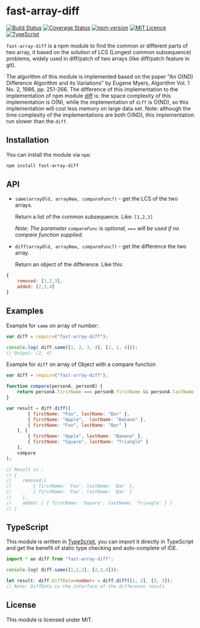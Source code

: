 fast-array-diff
======================
[![Build Status](https://travis-ci.org/YuJianrong/fast-array-diff.svg?branch=master)](https://travis-ci.org/YuJianrong/fast-array-diff)
[![Coverage Status](https://coveralls.io/repos/github/YuJianrong/fast-array-diff/badge.svg?branch=master)](https://coveralls.io/github/YuJianrong/fast-array-diff?branch=master)
[![npm version](https://badge.fury.io/js/fast-array-diff.svg)](https://badge.fury.io/js/fast-array-diff)
[![MIT Licence](https://badges.frapsoft.com/os/mit/mit.svg?v=103)](https://opensource.org/licenses/mit-license.php)
[![TypeScript](https://badges.frapsoft.com/typescript/code/typescript.svg?v=101)](https://www.typescriptlang.org/)

```fast-array-diff``` is a npm module to find the common or different parts of two array, it based on the solution of LCS (Longest common subsequence) problems, widely used in diff/patch of two arrays (like diff/patch feature in git).

The algorithm of this module is implemented based on the paper "An O(ND) Difference Algorithm and its Variations" by Eugene Myers, Algorithm Vol. 1 No. 2, 1986, pp. 251-266. The difference of this implementation to the implementation of npm module [diff](https://www.npmjs.com/package/diff) is: the space complexity of this implementation is O(N), while the implementation of ```diff``` is O(ND), so this implementation will cost less memory on large data set. Note: although the time complexity of the implementations are both O(ND), this implementation run slower than the ```diff```.

Installation
---------------------

You can install the module via ```npm```:

```bash
npm install fast-array-diff
```

API
----------------------
* `same(arrayOld, arrayNew, compareFunc?)` - get the LCS of the two arrays.

    Return a list of the common subsequence. Like: ```[1,2,3]```

    *Note: The parameter `compareFunc` is optional, `===` will be used if no compare function supplied.*

* `diff(arrayOld, arrayNew, compareFunc?)` - get the difference the two array.

    Return an object of the difference. Like this:

```js
{
    removed: [1,2,3],
    added: [2,3,4]
}
```

Examples
----------------------

Example for ```same``` on array of number:

```js
var diff = require("fast-array-diff");

console.log( diff.same([1, 2, 3, 4], [2, 1, 4]));
// Output: [2, 4]
```

Example for ```diff``` on array of Object with a compare function

```js
var diff = require("fast-array-diff");

function compare(personA, personB) {
    return personA.firstName === personB.firstName && personA.lastName === personB.lastName;
}

var result = diff.diff([
        { firstName: "Foo", lastName: "Bar" },
        { firstName: "Apple",  lastName: "Banana" },
        { firstName: "Foo", lastName: "Bar" }
    ], [
        { firstName: "Apple", lastName: "Banana" },
        { firstName: "Square", lastName: "Triangle" }
    ],
    compare
);

// Result is :
// {
//    removed:[
//        { firstName: 'Foo', lastName: 'Bar' },
//        { firstName: 'Foo', lastName: 'Bar' } 
//    ],
//    added: [ { firstName: 'Square', lastName: 'Triangle' } ] 
// }
```

TypeScript
----------------------
This module is written in [TypeScript](https://www.typescriptlang.org/), you can import it directly in TypeScript and get the benefit of static type checking and auto-complete of IDE. 

```typescript
import * as diff from "fast-array-diff";

console.log( diff.same([1,2,3], [2,3,4]));

let result: diff.DiffData<number> = diff.diff([1, 2], [2, 3]);
// Note: DiffData is the interface of the difference result.
```

## License

This module is licensed under MIT.
